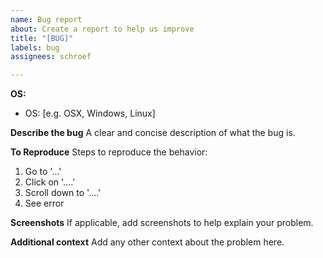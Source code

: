 ```yaml
---
name: Bug report
about: Create a report to help us improve
title: "[BUG]"
labels: bug
assignees: schroef

---
```


**OS:**
 - OS: [e.g. OSX, Windows, Linux]

**Describe the bug**
A clear and concise description of what the bug is.

**To Reproduce**
Steps to reproduce the behavior:
1. Go to '...'
2. Click on '....'
3. Scroll down to '....'
4. See error

**Screenshots**
If applicable, add screenshots to help explain your problem.

**Additional context**
Add any other context about the problem here.
